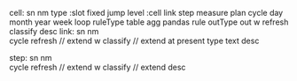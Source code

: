 cell:
    sn 
    nm
    type :slot fixed jump 
    level :cell link step measure plan 
    cycle day month year week 
    loop
    ruleType table agg pandas 
    rule
    outType
    out 
    w 
    refresh
    classify
    desc 
link:
    sn 
    nm  
    cycle 
    refresh // extend
    w 
    classify // extend  at present type text 
    desc

step:
    sn 
    nm  
    cycle 
    refresh // extend
    w 
    classify // extend 
    desc
